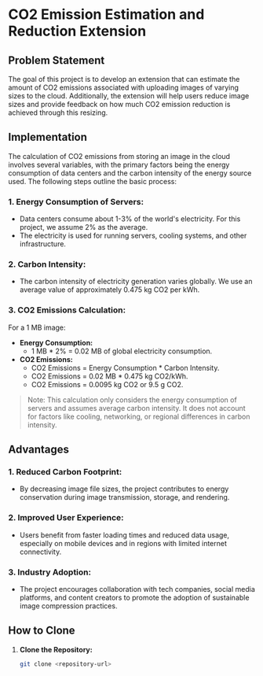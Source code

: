 # CO2 Emission Estimation and Reduction Extension

## Problem Statement

The goal of this project is to develop an extension that can estimate the amount of CO2 emissions associated with uploading images of varying sizes to the cloud. Additionally, the extension will help users reduce image sizes and provide feedback on how much CO2 emission reduction is achieved through this resizing.

## Implementation

The calculation of CO2 emissions from storing an image in the cloud involves several variables, with the primary factors being the energy consumption of data centers and the carbon intensity of the energy source used. The following steps outline the basic process:

### 1. **Energy Consumption of Servers:**
   - Data centers consume about 1-3% of the world's electricity. For this project, we assume 2% as the average.
   - The electricity is used for running servers, cooling systems, and other infrastructure.

### 2. **Carbon Intensity:**
   - The carbon intensity of electricity generation varies globally. We use an average value of approximately 0.475 kg CO2 per kWh.

### 3. **CO2 Emissions Calculation:**

For a 1 MB image:
- **Energy Consumption:** 
  - 1 MB * 2% = 0.02 MB of global electricity consumption.
- **CO2 Emissions:** 
  - CO2 Emissions = Energy Consumption * Carbon Intensity.
  - CO2 Emissions = 0.02 MB * 0.475 kg CO2/kWh.
  - CO2 Emissions = 0.0095 kg CO2 or 9.5 g CO2.

> Note: This calculation only considers the energy consumption of servers and assumes average carbon intensity. It does not account for factors like cooling, networking, or regional differences in carbon intensity.

## Advantages

### 1. **Reduced Carbon Footprint:**
   - By decreasing image file sizes, the project contributes to energy conservation during image transmission, storage, and rendering.

### 2. **Improved User Experience:**
   - Users benefit from faster loading times and reduced data usage, especially on mobile devices and in regions with limited internet connectivity.

### 3. **Industry Adoption:**
   - The project encourages collaboration with tech companies, social media platforms, and content creators to promote the adoption of sustainable image compression practices.




## How to Clone

1. **Clone the Repository:**
   ```bash
   git clone <repository-url>
